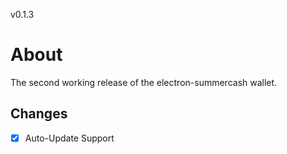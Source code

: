 v0.1.3

# About

The second working release of the electron-summercash wallet.

## Changes

- [x] Auto-Update Support
